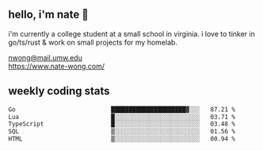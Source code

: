 ## hello, i'm nate 👋
i'm currently a college student at a small school in virginia. i love to tinker in go/ts/rust & work on small projects for my homelab.

nwong@mail.umw.edu <br/>
https://www.nate-wong.com/

## weekly coding stats
<!--START_SECTION:waka-->

```txt
Go                           █████████████████████▓░░░   87.21 %
Lua                          █░░░░░░░░░░░░░░░░░░░░░░░░   03.71 %
TypeScript                   █░░░░░░░░░░░░░░░░░░░░░░░░   03.48 %
SQL                          ▒░░░░░░░░░░░░░░░░░░░░░░░░   01.56 %
HTML                         ▒░░░░░░░░░░░░░░░░░░░░░░░░   00.94 %
```

<!--END_SECTION:waka-->
